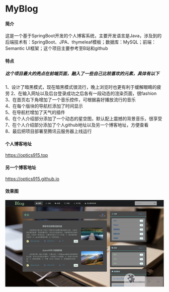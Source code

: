 # MyBlog
#### 简介  
这是一个基于SpringBoot开发的个人博客系统，主要开发语言是Java，涉及到的后端技术有：SpringBoot、JPA、thymeleaf模板；数据库：MySQL；前端：Semantic UI框架；这个项目主要参考至B站和github  
#### 特点 
##### 这个项目最大的亮点在前端页面，融入了一些自己比较喜欢的元素，具体有以下
1、设计了暗黑模式，现在暗黑模式很流行，晚上浏览时也更有利于缓解眼睛的疲劳 
2、在输入网址以及后台登录成功之后各有一段动态的渲染页面，很fashion  
3、在首页右下角增加了一个音乐控件，可根据喜好播放流行的音乐  
4、在每个版块的导航栏添加了时间显示  
5、在导航栏增加了天气的插件  
6、在个人介绍部分添加了一个动态的星空图，默认配上震撼的背景音乐，很享受  
7、在个人介绍部分添加了个人github地址以及另一个博客地址，方便查看  
8、最后把项目部署至腾讯云服务器上线运行    
#### 个人博客地址  
https://optics915.top
#### 另一个博客地址  
https://optics915.github.io
#### 效果图
![](https://github.com/optics915/MyBlog/blob/master/index.png)

